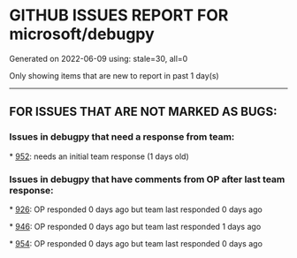 
# GITHUB ISSUES REPORT FOR microsoft/debugpy


Generated on 2022-06-09 using: stale=30, all=0


Only showing items that are new to report in past 1 day(s)


---

## FOR ISSUES THAT ARE NOT MARKED AS BUGS:


### Issues in debugpy that need a response from team:


\* [952](https://github.com/microsoft/debugpy/issues/952 "Debugger stuck trying to load variables"): needs an initial team response (1 days old)

### Issues in debugpy that have comments from OP after last team response:


\* [926](https://github.com/microsoft/debugpy/issues/926 "VSCode debugger looks for python in a directory that does not exist even though python is being run from another environment that is active"): OP responded 0 days ago but team last responded 0 days ago

\* [946](https://github.com/microsoft/debugpy/issues/946 "In conda environment, breakpoints in pytest cannot be hit."): OP responded 0 days ago but team last responded 1 days ago

\* [954](https://github.com/microsoft/debugpy/issues/954 "Can't connect to host if the docker-compose is created as a pre launch task"): OP responded 0 days ago but team last responded 0 days ago
